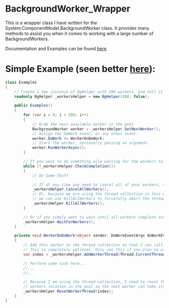 # BackgroundWorker_Wrapper
This is a wrapper class I have written for the System.ComponentModel.BackgroundWorker class. 
It provides many methods to assist you when it comes to working with a large number of BackgroundWorkers.

Documentation and Examples can be found [here](http://zejustin.info/BackgroudWorker_Wrapper/)


# Simple Example (seen better [here](http://zejustin.info/BackgroudWorker_Wrapper/examples.php)):
```C#
class Examples
{
	// Create a new instance of BgHelper with 200 workers, and tell it to not call DoEvents().
	readonly BgHelper _workersHelper = new BgHelper(200, false);

	public Examples()
	{
		for (var i = 0; i < 200; i++)
		{
			// Grab the next available worker in the pool
			BackgroundWorker worker = _workersHelper.GetNextWorker();
			// Assign the DoWork event, or any other event.
			worker.DoWork += WorkerOnDoWork;
			// Start the worker, optionally passing an argument.
			worker.RunWorkerAsync();
		}

		// If you want to do something wile waiting for the workers to complete
		while (!_workersHelper.CheckCompletion())
		{
			// Do Some Stuff

			// If at any time you need to cancel all of your workers, simply call the method.
			_workersHelper.CancelAllWorkers();
			// Or, because we are using the thread collection in this example
			// we can use KillAllWorkers to forcefully abort the threads themselves.
			_workersHelper.KillAllWorkers();
		}

		// Or if you simply want to wait until all workers complete instead, just use this.
		_workersHelper.WaitForWorkers();
	}

	private void WorkerOnDoWork(object sender, DoWorkEventArgs doWorkEventArgs)
	{
		// Add this worker to the thread collection so that I can call KillAllWorkers later.
		// This is completely optional. Only use this if you plan to use KillAllWorkers
		var index = _workersHelper.AddWorkerThread(Thread.CurrentThread);

		// Perform some task here...
		//...
		//...

		// Because I am using the thread collection, I need to reset this
		// workers location in the pool so the next worker can take its place.
		_workersHelper.ResetWorkerThread(index);
	}
}
```